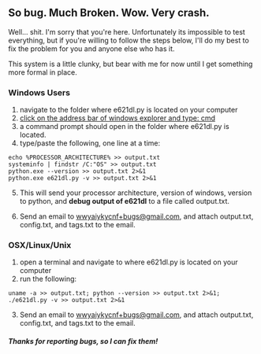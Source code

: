 ## So bug. Much Broken. Wow.  Very crash. 

Well... shit.  I'm sorry that you're here.  Unfortunately its impossible to test everything, but if you're willing to follow the steps below, I'll do my best to fix the problem for you and anyone else who has it.

This system is a little clunky, but bear with me for now until I get something more formal in place.


### Windows Users
1. navigate to the folder where e621dl.py is located on your computer
2. [click on the address bar of windows explorer and type: cmd](http://lifehacker.com/5989434/quickly-open-a-command-prompt-from-the-windows-explorer-address-bar)
3. a command prompt should open in the folder where e621dl.py is located. 
4. type/paste the following, one line at a time: 

  ```Batchfile
  echo %PROCESSOR_ARCHITECTURE% >> output.txt
  systeminfo | findstr /C:"OS" >> output.txt
  python.exe --version >> output.txt 2>&1
  python.exe e621dl.py -v >> output.txt 2>&1
  ```
5. This will send your processor architecture, version of windows, version to python, and **debug output of e621dl** to a file called output.txt.    

6. Send an email to wwyaiykycnf+bugs@gmail.com, and attach output.txt, config.txt, and tags.txt to the email. 

### OSX/Linux/Unix
1. open a terminal and navigate to where e621dl.py is located on your computer
2. run the following:

  ```Shell
  uname -a >> output.txt; python --version >> output.txt 2>&1; ./e621dl.py -v >> output.txt 2>&1
  ```
3. Send an email to wwyaiykycnf+bugs@gmail.com, and attach output.txt, config.txt, and tags.txt to the email. 

##### Thanks for reporting bugs, so I can fix them!
